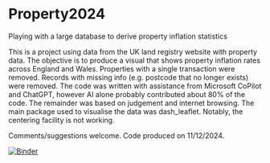 # Property2024
Playing with a large database to derive property inflation statistics

This is a project using data from the UK land registry website with property data.
The objective is to produce a visual that shows property inflation rates across England and Wales. 
Properties with a single transaction were removed. Records with missing info (e.g. postcode that no longer exists) were removed. 
The code was written with assistance from Microsoft CoPilot and ChatGPT, however AI alone probably contributed about 80% of the code. 
The remainder was based on judgement and internet browsing.
The main package used to visualise the data was dash_leaflet. Notably, the centering facility is not working. 

Comments/suggestions welcome. Code produced on 11/12/2024.

[![Binder](https://mybinder.org/badge_logo.svg)](https://mybinder.org/v2/gh/nikoskatrakis/Property2024/HEAD)

